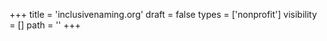 +++
title = 'inclusivenaming.org'
draft = false
types = ['nonprofit']
visibility = []
path = ''
+++
